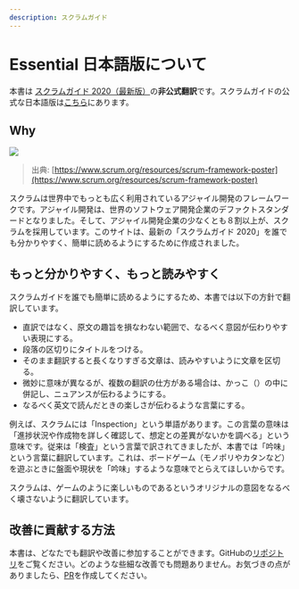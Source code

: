 ```yaml
---
description: スクラムガイド
---
```


# Essential 日本語版について

本書は [スクラムガイド 2020（最新版）](https://scrumguides.org/scrum-guide.html)の**非公式翻訳**です。スクラムガイドの公式な日本語版は[こちら](https://scrumguides.org/docs/scrumguide/v2020/2020-Scrum-Guide-Japanese.pdf)にあります。

## Why

![](https://user-images.githubusercontent.com/1475839/154071568-ac759c9f-a8da-4c71-bc5b-13ce4e3df87c.png)

> 出典: [https://www.scrum.org/resources/scrum-framework-poster](https://www.scrum.org/resources/scrum-framework-poster)

スクラムは世界中でもっとも広く利用されているアジャイル開発のフレームワークです。アジャイル開発は、世界のソフトウェア開発企業のデファクトスタンダードとなりました。そして、アジャイル開発企業の少なくとも８割以上が、スクラムを採用しています。このサイトは、最新の「スクラムガイド 2020」を誰でも分かりやすく、簡単に読めるようにするために作成されました。

## もっと分かりやすく、もっと読みやすく

スクラムガイドを誰でも簡単に読めるようにするため、本書では以下の方針で翻訳しています。

* 直訳ではなく、原文の趣旨を損なわない範囲で、なるべく意図が伝わりやすい表現にする。
* 段落の区切りにタイトルをつける。
* そのまま翻訳すると長くなりすぎる文章は、読みやすいように文章を区切る。
* 微妙に意味が異なるが、複数の翻訳の仕方がある場合は、かっこ（）の中に併記し、ニュアンスが伝わるようにする。
* なるべく英文で読んだときの楽しさが伝わるような言葉にする。

例えば、スクラムには「Inspection」という単語があります。この言葉の意味は「進捗状況や作成物を詳しく確認して、想定との差異がないかを調べる」という意味です。従来は「検査」という言葉で訳されてきましたが、本書では「吟味」という言葉に翻訳しています。これは、ボードゲーム（モノポリやカタンなど）を遊ぶときに盤面や現状を「吟味」するような意味でとらえてほしいからです。

スクラムは、ゲームのように楽しいものであるというオリジナルの意図をなるべく壊さないように翻訳しています。

## 改善に貢献する方法

本書は、どなたでも翻訳や改善に参加することができます。GitHubの[リポジトリ](https://github.com/yohamta/scrumguide-translation-jp)をご覧ください。どのような些細な改善でも問題ありません。お気づきの点がありましたら、[PR](https://github.com/yohamta/scrumguide-translation-jp/pulls)を作成してください。
